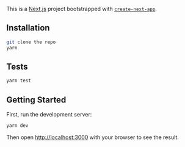 This is a [Next.js](https://nextjs.org/) project bootstrapped with [`create-next-app`](https://github.com/vercel/next.js/tree/canary/packages/create-next-app).

## Installation

```bash
git clone the repo
yarn
```

## Tests

```bash
yarn test
```

## Getting Started

First, run the development server:

```bash
yarn dev
```

Then open [http://localhost:3000](http://localhost:3000) with your browser to see the result.
